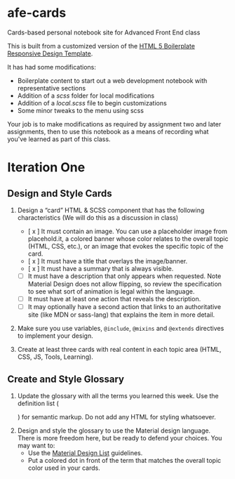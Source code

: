 # afe-cards
Cards-based personal notebook site for Advanced Front End class

This is built from a customized version of the [HTML 5 Boilerplate](https://html5boilerplate.com/) [Responsive Design Template](http://www.initializr.com/).

It has had some modifications:

* Boilerplate content to start out a web development notebook with representative sections
* Addition of a _scss_ folder for local modifications
* Addition of a _local.scss_ file to begin customizations
* Some minor tweaks to the menu using scss

Your job is to make modifications as required by assignment two and later assignments, then to use this notebook as a means of recording what you've learned as part of this class.

# Iteration One

## Design and Style Cards  

1. Design a “card” HTML & SCSS component that has the following characteristics (We will do this as a discussion in class)  

	* [ x ] It must contain an image. You can use a placeholder image from placehold.it, a colored banner whose color relates to the overall topic (HTML, CSS, etc.), or an image that evokes the specific topic of the card.  
	* [ x ] It must have a title that overlays the image/banner.  
	* [ x ] It must have a summary that is always visible.  
	* [ ] It must have a description that only appears when requested. Note Material Design does not allow flipping, so review the specification to see what sort of animation is legal within the language.  
	* [ ] It must have at least one action that reveals the description.  
	* [ ] It may optionally have a second action that links to an authoritative site (like MDN or sass-lang) that explains the item in more detail.  
2. Make sure you use variables, `@include`, `@mixins` and `@extends` directives to implement your design.  
3. Create at least three cards with real content in each topic area (HTML, CSS, JS, Tools, Learning).  

## Create and Style Glossary  

1. Update the glossary with all the terms you learned this week. Use the definition list (<dl>) for semantic markup. Do not add any HTML for styling whatsoever.  
2. Design and style the glossary to use the Material design language. There is more freedom here, but be ready to defend your choices. You may want to:
	- Use the [Material Design List](https://www.google.com/design/spec/components/lists.html) guidelines.
	- Put a colored dot in front of the term that matches the overall topic color used in your cards.




